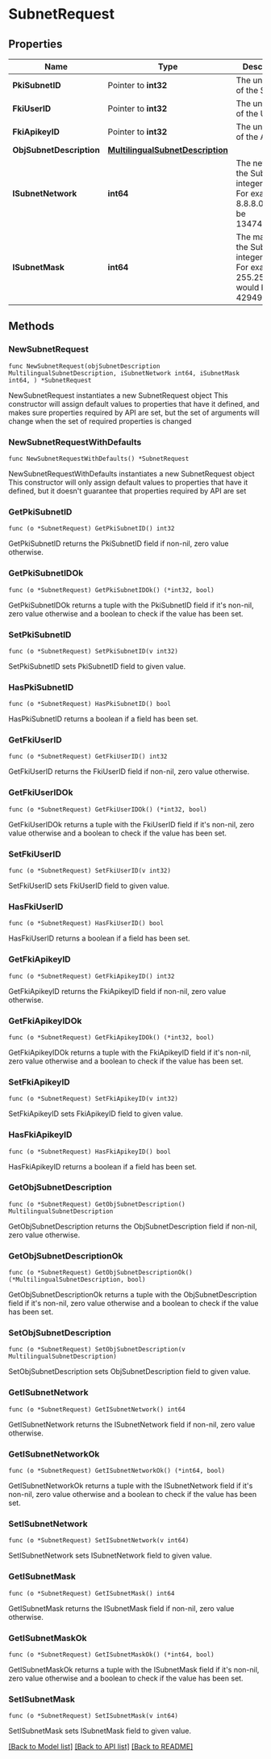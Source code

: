 # SubnetRequest

## Properties

Name | Type | Description | Notes
------------ | ------------- | ------------- | -------------
**PkiSubnetID** | Pointer to **int32** | The unique ID of the Subnet | [optional] 
**FkiUserID** | Pointer to **int32** | The unique ID of the User | [optional] 
**FkiApikeyID** | Pointer to **int32** | The unique ID of the Apikey | [optional] 
**ObjSubnetDescription** | [**MultilingualSubnetDescription**](MultilingualSubnetDescription.md) |  | 
**ISubnetNetwork** | **int64** | The network of the Subnet in integer form. For example 8.8.8.0 would be 134744064 | 
**ISubnetMask** | **int64** | The mask of the Subnet  in integer form. For example 255.255.255.0 would be 4294967040 | 

## Methods

### NewSubnetRequest

`func NewSubnetRequest(objSubnetDescription MultilingualSubnetDescription, iSubnetNetwork int64, iSubnetMask int64, ) *SubnetRequest`

NewSubnetRequest instantiates a new SubnetRequest object
This constructor will assign default values to properties that have it defined,
and makes sure properties required by API are set, but the set of arguments
will change when the set of required properties is changed

### NewSubnetRequestWithDefaults

`func NewSubnetRequestWithDefaults() *SubnetRequest`

NewSubnetRequestWithDefaults instantiates a new SubnetRequest object
This constructor will only assign default values to properties that have it defined,
but it doesn't guarantee that properties required by API are set

### GetPkiSubnetID

`func (o *SubnetRequest) GetPkiSubnetID() int32`

GetPkiSubnetID returns the PkiSubnetID field if non-nil, zero value otherwise.

### GetPkiSubnetIDOk

`func (o *SubnetRequest) GetPkiSubnetIDOk() (*int32, bool)`

GetPkiSubnetIDOk returns a tuple with the PkiSubnetID field if it's non-nil, zero value otherwise
and a boolean to check if the value has been set.

### SetPkiSubnetID

`func (o *SubnetRequest) SetPkiSubnetID(v int32)`

SetPkiSubnetID sets PkiSubnetID field to given value.

### HasPkiSubnetID

`func (o *SubnetRequest) HasPkiSubnetID() bool`

HasPkiSubnetID returns a boolean if a field has been set.

### GetFkiUserID

`func (o *SubnetRequest) GetFkiUserID() int32`

GetFkiUserID returns the FkiUserID field if non-nil, zero value otherwise.

### GetFkiUserIDOk

`func (o *SubnetRequest) GetFkiUserIDOk() (*int32, bool)`

GetFkiUserIDOk returns a tuple with the FkiUserID field if it's non-nil, zero value otherwise
and a boolean to check if the value has been set.

### SetFkiUserID

`func (o *SubnetRequest) SetFkiUserID(v int32)`

SetFkiUserID sets FkiUserID field to given value.

### HasFkiUserID

`func (o *SubnetRequest) HasFkiUserID() bool`

HasFkiUserID returns a boolean if a field has been set.

### GetFkiApikeyID

`func (o *SubnetRequest) GetFkiApikeyID() int32`

GetFkiApikeyID returns the FkiApikeyID field if non-nil, zero value otherwise.

### GetFkiApikeyIDOk

`func (o *SubnetRequest) GetFkiApikeyIDOk() (*int32, bool)`

GetFkiApikeyIDOk returns a tuple with the FkiApikeyID field if it's non-nil, zero value otherwise
and a boolean to check if the value has been set.

### SetFkiApikeyID

`func (o *SubnetRequest) SetFkiApikeyID(v int32)`

SetFkiApikeyID sets FkiApikeyID field to given value.

### HasFkiApikeyID

`func (o *SubnetRequest) HasFkiApikeyID() bool`

HasFkiApikeyID returns a boolean if a field has been set.

### GetObjSubnetDescription

`func (o *SubnetRequest) GetObjSubnetDescription() MultilingualSubnetDescription`

GetObjSubnetDescription returns the ObjSubnetDescription field if non-nil, zero value otherwise.

### GetObjSubnetDescriptionOk

`func (o *SubnetRequest) GetObjSubnetDescriptionOk() (*MultilingualSubnetDescription, bool)`

GetObjSubnetDescriptionOk returns a tuple with the ObjSubnetDescription field if it's non-nil, zero value otherwise
and a boolean to check if the value has been set.

### SetObjSubnetDescription

`func (o *SubnetRequest) SetObjSubnetDescription(v MultilingualSubnetDescription)`

SetObjSubnetDescription sets ObjSubnetDescription field to given value.


### GetISubnetNetwork

`func (o *SubnetRequest) GetISubnetNetwork() int64`

GetISubnetNetwork returns the ISubnetNetwork field if non-nil, zero value otherwise.

### GetISubnetNetworkOk

`func (o *SubnetRequest) GetISubnetNetworkOk() (*int64, bool)`

GetISubnetNetworkOk returns a tuple with the ISubnetNetwork field if it's non-nil, zero value otherwise
and a boolean to check if the value has been set.

### SetISubnetNetwork

`func (o *SubnetRequest) SetISubnetNetwork(v int64)`

SetISubnetNetwork sets ISubnetNetwork field to given value.


### GetISubnetMask

`func (o *SubnetRequest) GetISubnetMask() int64`

GetISubnetMask returns the ISubnetMask field if non-nil, zero value otherwise.

### GetISubnetMaskOk

`func (o *SubnetRequest) GetISubnetMaskOk() (*int64, bool)`

GetISubnetMaskOk returns a tuple with the ISubnetMask field if it's non-nil, zero value otherwise
and a boolean to check if the value has been set.

### SetISubnetMask

`func (o *SubnetRequest) SetISubnetMask(v int64)`

SetISubnetMask sets ISubnetMask field to given value.



[[Back to Model list]](../README.md#documentation-for-models) [[Back to API list]](../README.md#documentation-for-api-endpoints) [[Back to README]](../README.md)


